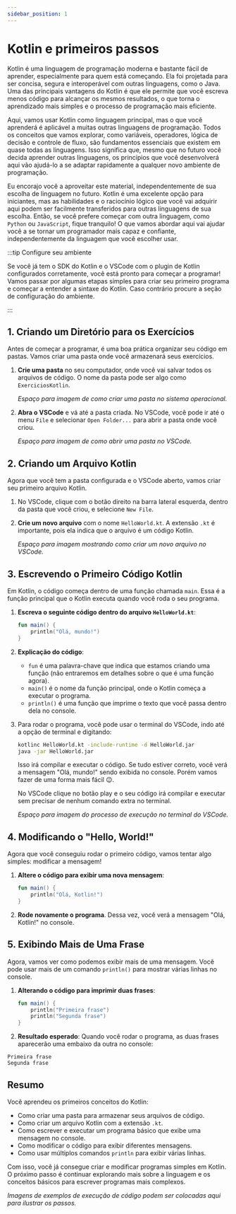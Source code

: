 ```yaml
---
sidebar_position: 1
---
```


# Kotlin e primeiros passos

Kotlin é uma linguagem de programação moderna e bastante fácil de aprender, especialmente para quem está começando. Ela foi projetada para ser concisa, segura e interoperável com outras linguagens, como o Java. Uma das principais vantagens do Kotlin é que ele permite que você escreva menos código para alcançar os mesmos resultados, o que torna o aprendizado mais simples e o processo de programação mais eficiente.

Aqui, vamos usar Kotlin como linguagem principal, mas o que você aprenderá é aplicável a muitas outras linguagens de programação. Todos os conceitos que vamos explorar, como variáveis, operadores, lógica de decisão e controle de fluxo, são fundamentos essenciais que existem em quase todas as linguagens. Isso significa que, mesmo que no futuro você decida aprender outras linguagens, os princípios que você desenvolverá aqui vão ajudá-lo a se adaptar rapidamente a qualquer novo ambiente de programação.

Eu encorajo você a aproveitar este material, independentemente de sua escolha de linguagem no futuro. Kotlin é uma excelente opção para iniciantes, mas as habilidades e o raciocínio lógico que você vai adquirir aqui podem ser facilmente transferidos para outras linguagens de sua escolha. Então, se você prefere começar com outra linguagem, como `Python` ou `JavaScript`, fique tranquilo! O que vamos abordar aqui vai ajudar você a se tornar um programador mais capaz e confiante, independentemente da linguagem que você escolher usar.

:::tip Configure seu ambiente

Se você já tem o SDK do Kotlin e o VSCode com o plugin de Kotlin configurados corretamente, você está pronto para começar a programar! Vamos passar por algumas etapas simples para criar seu primeiro programa e começar a entender a sintaxe do Kotlin. Caso contrário procure a seção de configuração do ambiente.

:::

## 1. Criando um Diretório para os Exercícios

Antes de começar a programar, é uma boa prática organizar seu código em pastas. Vamos criar uma pasta onde você armazenará seus exercícios.

1. **Crie uma pasta** no seu computador, onde você vai salvar todos os arquivos de código. O nome da pasta pode ser algo como `ExerciciosKotlin`.
   
   _Espaço para imagem de como criar uma pasta no sistema operacional._

2. **Abra o VSCode** e vá até a pasta criada. No VSCode, você pode ir até o menu `File` e selecionar `Open Folder...` para abrir a pasta onde você criou.

   _Espaço para imagem de como abrir uma pasta no VSCode._

## 2. Criando um Arquivo Kotlin

Agora que você tem a pasta configurada e o VSCode aberto, vamos criar seu primeiro arquivo Kotlin.

1. No VSCode, clique com o botão direito na barra lateral esquerda, dentro da pasta que você criou, e selecione `New File`.

2. **Crie um novo arquivo** com o nome `HelloWorld.kt`. A extensão `.kt` é importante, pois ela indica que o arquivo é um código Kotlin.

   _Espaço para imagem mostrando como criar um novo arquivo no VSCode._

## 3. Escrevendo o Primeiro Código Kotlin

Em Kotlin, o código começa dentro de uma função chamada `main`. Essa é a função principal que o Kotlin executa quando você roda o seu programa.

1. **Escreva o seguinte código dentro do arquivo `HelloWorld.kt`**:

   ```kotlin
   fun main() {
       println("Olá, mundo!")
   }
   ```

2. **Explicação do código**:
   - `fun` é uma palavra-chave que indica que estamos criando uma função (não entraremos em detalhes sobre o que é uma função agora).
   - `main()` é o nome da função principal, onde o Kotlin começa a executar o programa.
   - `println()` é uma função que imprime o texto que você passa dentro dela no console.

3. Para rodar o programa, você pode usar o terminal do VSCode, indo até a opção de terminal e digitando:

   ```bash
   kotlinc HelloWorld.kt -include-runtime -d HelloWorld.jar
   java -jar HelloWorld.jar
   ```

   Isso irá compilar e executar o código. Se tudo estiver correto, você verá a mensagem "Olá, mundo!" sendo exibida no console. Porém vamos fazer de uma forma mais fácil 😉.

   No VSCode clique no botão play e o seu código irá compilar e executar sem precisar de nenhum comando extra  no terminal.

   _Espaço para imagem do processo de execução no terminal do VSCode._

## 4. Modificando o "Hello, World!"

Agora que você conseguiu rodar o primeiro código, vamos tentar algo simples: modificar a mensagem!

1. **Altere o código para exibir uma nova mensagem**:

   ```kotlin
   fun main() {
       println("Olá, Kotlin!")
   }
   ```

2. **Rode novamente o programa**. Dessa vez, você verá a mensagem "Olá, Kotlin!" no console.

## 5. Exibindo Mais de Uma Frase

Agora, vamos ver como podemos exibir mais de uma mensagem. Você pode usar mais de um comando `println()` para mostrar várias linhas no console.

1. **Alterando o código para imprimir duas frases**:

   ```kotlin
   fun main() {
       println("Primeira frase")
       println("Segunda frase")
   }
   ```

2. **Resultado esperado**: Quando você rodar o programa, as duas frases aparecerão uma embaixo da outra no console:

```plaintext
Primeira frase
Segunda frase
```

## Resumo

Você aprendeu os primeiros conceitos do Kotlin:
- Como criar uma pasta para armazenar seus arquivos de código.
- Como criar um arquivo Kotlin com a extensão `.kt`.
- Como escrever e executar um programa básico que exibe uma mensagem no console.
- Como modificar o código para exibir diferentes mensagens.
- Como usar múltiplos comandos `println` para exibir várias linhas.

Com isso, você já consegue criar e modificar programas simples em Kotlin. O próximo passo é continuar explorando mais sobre a linguagem e os conceitos básicos para escrever programas mais complexos.

_Imagens de exemplos de execução de código podem ser colocadas aqui para ilustrar os passos._
